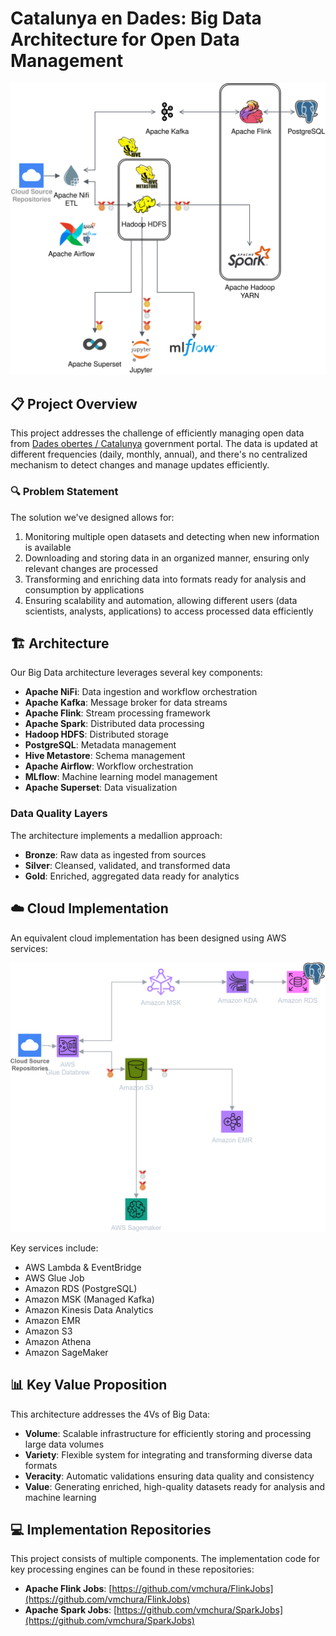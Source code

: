 # Catalunya en Dades: Big Data Architecture for Open Data Management

![Big Data Architecture](images/OnPremise_iteration2.png)

## 📋 Project Overview

This project addresses the challenge of efficiently managing open data from [Dades obertes / Catalunya](https://analisi.transparenciacatalunya.cat) government portal. The data is updated at different frequencies (daily, monthly, annual), and there's no centralized mechanism to detect changes and manage updates efficiently.

### 🔍 Problem Statement

The solution we've designed allows for:

1. Monitoring multiple open datasets and detecting when new information is available
2. Downloading and storing data in an organized manner, ensuring only relevant changes are processed
3. Transforming and enriching data into formats ready for analysis and consumption by applications
4. Ensuring scalability and automation, allowing different users (data scientists, analysts, applications) to access processed data efficiently

## 🏗️ Architecture

Our Big Data architecture leverages several key components:

- **Apache NiFi**: Data ingestion and workflow orchestration
- **Apache Kafka**: Message broker for data streams
- **Apache Flink**: Stream processing framework
- **Apache Spark**: Distributed data processing
- **Hadoop HDFS**: Distributed storage
- **PostgreSQL**: Metadata management
- **Hive Metastore**: Schema management
- **Apache Airflow**: Workflow orchestration
- **MLflow**: Machine learning model management
- **Apache Superset**: Data visualization

### Data Quality Layers

The architecture implements a medallion approach:
- **Bronze**: Raw data as ingested from sources
- **Silver**: Cleansed, validated, and transformed data
- **Gold**: Enriched, aggregated data ready for analytics

## ☁️ Cloud Implementation

An equivalent cloud implementation has been designed using AWS services:

![AWS Architecture](images/aws_alternative.png)

Key services include:
- AWS Lambda & EventBridge
- AWS Glue Job
- Amazon RDS (PostgreSQL)
- Amazon MSK (Managed Kafka)
- Amazon Kinesis Data Analytics
- Amazon EMR
- Amazon S3
- Amazon Athena
- Amazon SageMaker

## 📊 Key Value Proposition

This architecture addresses the 4Vs of Big Data:
- **Volume**: Scalable infrastructure for efficiently storing and processing large data volumes
- **Variety**: Flexible system for integrating and transforming diverse data formats
- **Veracity**: Automatic validations ensuring data quality and consistency
- **Value**: Generating enriched, high-quality datasets ready for analysis and machine learning

## 💻 Implementation Repositories

This project consists of multiple components. The implementation code for key processing engines can be found in these repositories:

- **Apache Flink Jobs**: [https://github.com/vmchura/FlinkJobs](https://github.com/vmchura/FlinkJobs)
- **Apache Spark Jobs**: [https://github.com/vmchura/SparkJobs](https://github.com/vmchura/SparkJobs)


